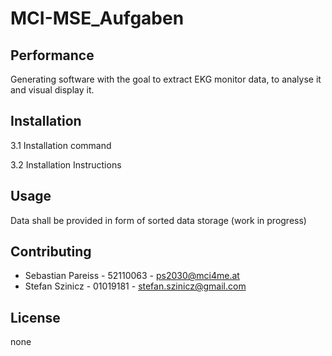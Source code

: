 # MCI-MSE_Aufgaben

## Performance  

Generating software with the goal to extract EKG monitor data, to analyse it and visual display it.

## Installation 

3.1 Installation command

  

3.2 Installation Instructions 



## Usage 

Data shall be provided in form of sorted data storage (work in progress)

## Contributing 

  + Sebastian Pareiss - 52110063 - ps2030@mci4me.at 
  + Stefan Szinicz - 01019181 - stefan.szinicz@gmail.com

## License 

none 
